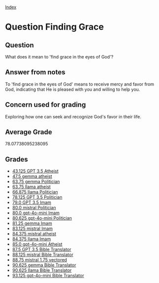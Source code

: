 
[Index](../../index.md)
# Question Finding Grace
## Question
What does it mean to 'find grace in the eyes of God'?

## Answer from notes
To 'find grace in the eyes of God' means to receive mercy and favor from God, indicating that He is pleased with you and willing to help you.

## Concern used for grading
Exploring how one can seek and recognize God's favor in their life.

## Average Grade
78.07738095238095

## Grades
 * [43.125 GPT 3.5 Atheist](../answers/GPT_3.5_Atheist/Finding_Grace.md)
 * [47.5 gemma atheist](../answers/gemma_atheist/Finding_Grace.md)
 * [63.75 gemma Politician](../answers/gemma_Politician/Finding_Grace.md)
 * [63.75 llama atheist](../answers/llama_atheist/Finding_Grace.md)
 * [66.875 llama Politician](../answers/llama_Politician/Finding_Grace.md)
 * [78.125 GPT 3.5 Politician](../answers/GPT_3.5_Politician/Finding_Grace.md)
 * [79.0 GPT 3.5 Imam](../answers/GPT_3.5_Imam/Finding_Grace.md)
 * [80.0 mistral Politician](../answers/mistral_Politician/Finding_Grace.md)
 * [80.0 gpt-4o-mini Imam](../answers/gpt-4o-mini_Imam/Finding_Grace.md)
 * [80.625 gpt-4o-mini Politician](../answers/gpt-4o-mini_Politician/Finding_Grace.md)
 * [81.25 gemma Imam](../answers/gemma_Imam/Finding_Grace.md)
 * [83.125 mistral Imam](../answers/mistral_Imam/Finding_Grace.md)
 * [84.375 mistral atheist](../answers/mistral_atheist/Finding_Grace.md)
 * [84.375 llama Imam](../answers/llama_Imam/Finding_Grace.md)
 * [85.0 gpt-4o-mini Atheist](../answers/gpt-4o-mini_Atheist/Finding_Grace.md)
 * [87.5 GPT 3.5 Bible Translator](../answers/GPT_3.5_Bible_Translator/Finding_Grace.md)
 * [88.125 mistral Bible Translator](../answers/mistral_Bible_Translator/Finding_Grace.md)
 * [88.75 mistral 1.75 vectored](../answers/mistral_1.75_vectored/Finding_Grace.md)
 * [90.625 gemma Bible Translator](../answers/gemma_Bible_Translator/Finding_Grace.md)
 * [90.625 llama Bible Translator](../answers/llama_Bible_Translator/Finding_Grace.md)
 * [93.125 gpt-4o-mini Bible Translator](../answers/gpt-4o-mini_Bible_Translator/Finding_Grace.md)
